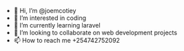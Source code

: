 - 👋 Hi, I’m @joemcotiey
- 👀 I’m interested in coding
- 🌱 I’m currently learning laravel
- 💞️ I’m looking to collaborate on web development projects
- 📫 How to reach me +254742752092

<!---

--->
